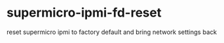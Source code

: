 # supermicro-ipmi-fd-reset
reset supermicro ipmi to factory default and bring network settings back
